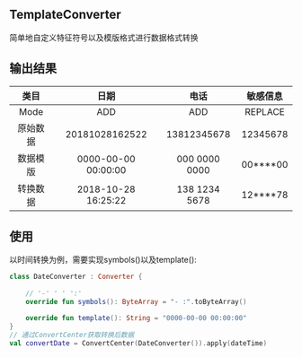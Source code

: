 ## TemplateConverter
简单地自定义特征符号以及模版格式进行数据格式转换

输出结果
----
|类目|日期|电话|敏感信息|
|:-:|:-:|:-:|:-:|
|Mode|ADD|ADD|REPLACE|
|原始数据|20181028162522|13812345678|12345678|
|数据模版|0000-00-00 00:00:00|000 0000 0000|00\*\*\*\*00|
|转换数据|2018-10-28 16:25:22|138 1234 5678|12\*\*\*\*78|

使用
---
以时间转换为例，需要实现symbols()以及template():
```kotlin
class DateConverter : Converter {
    
    // '-' ' ' ':'
    override fun symbols(): ByteArray = "- :".toByteArray()

    override fun template(): String = "0000-00-00 00:00:00"
}
// 通过ConvertCenter获取转换后数据
val convertDate = ConvertCenter(DateConverter()).apply(dateTime)
```
